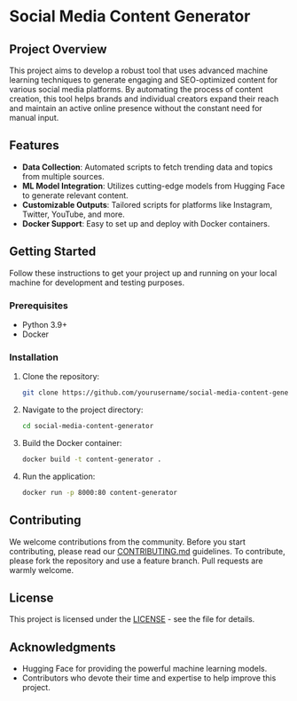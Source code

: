 # Social Media Content Generator

## Project Overview

This project aims to develop a robust tool that uses advanced machine learning techniques to generate engaging and SEO-optimized content for various social media platforms. By automating the process of content creation, this tool helps brands and individual creators expand their reach and maintain an active online presence without the constant need for manual input.

## Features

- **Data Collection**: Automated scripts to fetch trending data and topics from multiple sources.
- **ML Model Integration**: Utilizes cutting-edge models from Hugging Face to generate relevant content.
- **Customizable Outputs**: Tailored scripts for platforms like Instagram, Twitter, YouTube, and more.
- **Docker Support**: Easy to set up and deploy with Docker containers.

## Getting Started

Follow these instructions to get your project up and running on your local machine for development and testing purposes.

### Prerequisites

- Python 3.9+
- Docker

### Installation

1. Clone the repository:
   ```bash
   git clone https://github.com/yourusername/social-media-content-generator.git
   ```
2. Navigate to the project directory:
   ```bash
   cd social-media-content-generator
   ```
3. Build the Docker container:
   ```bash
   docker build -t content-generator .
   ```
4. Run the application:
   ```bash
   docker run -p 8000:80 content-generator
   ```

## Contributing

We welcome contributions from the community. Before you start contributing, please read our [CONTRIBUTING.md](CONTRIBUTING.md) guidelines. To contribute, please fork the repository and use a feature branch. Pull requests are warmly welcome.

## License

This project is licensed under the [LICENSE](LICENSE) - see the file for details.

## Acknowledgments

- Hugging Face for providing the powerful machine learning models.
- Contributors who devote their time and expertise to help improve this project.
